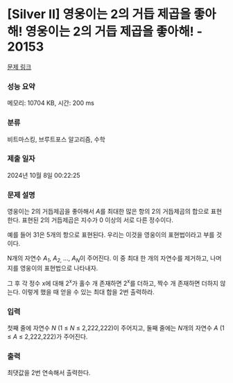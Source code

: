 # [Silver II] 영웅이는 2의 거듭 제곱을 좋아해! 영웅이는 2의 거듭 제곱을 좋아해! - 20153 

[문제 링크](https://www.acmicpc.net/problem/20153) 

### 성능 요약

메모리: 10704 KB, 시간: 200 ms

### 분류

비트마스킹, 브루트포스 알고리즘, 수학

### 제출 일자

2024년 10월 8일 00:22:25

### 문제 설명

<p>영웅이는 2의 거듭제곱을 좋아해서 <em>A</em>를 최대한 많은 항의 2의 거듭제곱의 합으로 표현한다. 표현된 2의 거듭제곱은 지수가 0 이상의 서로 다른 정수이다.</p>

<p>예를 들어 31은 5개의 항으로 표현된다. 우리는 이것을 영웅이의 표현법이라고 부를 것이다.</p>

<p>N개의 자연수 <em>A<sub>1</sub></em>, <em>A</em><sub><em>2</em>, </sub>..., <em>A<sub>N</sub></em>이 주어진다. 이 중 최대 한 개의 자연수를 제거하고, 나머지를 영웅이의 표현법으로 나타내자.</p>

<p>그 후 각 정수 x에 대해 2<sup>x</sup>가 홀수 개 존재하면 2<sup>x</sup>를 더하고, 짝수 개 존재하면 더하지 않는다. 이렇게 했을 때 얻을 수 있는 최대 합을 2번 출력하라.</p>

### 입력 

 <p>첫째 줄에 자연수 <em>N </em>(1 ≤ <em>N</em> ≤ 2,222,222)이 주어지고, 둘째 줄에는 <em>N</em>개의 자연수 <em>A </em>(1 ≤ <em>A</em> ≤ 2,222,222)가 주어진다.</p>

### 출력 

 <p>최댓값을 2번 연속해서 출력한다.</p>

